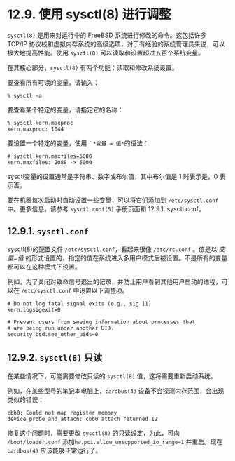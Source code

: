 # 12.9. 使用 sysctl(8) 进行调整

`sysctl(8)` 是用来对运行中的 FreeBSD 系统进行修改的命令。这包括许多 TCP/IP 协议栈和虚拟内存系统的高级选项，对于有经验的系统管理员来说，可以极大地提高性能。使用 `sysctl(8)` 可以读取和设置超过五百个系统变量。

在其核心部分，`sysctl(8)` 有两个功能：读取和修改系统设置。

要查看所有可读的变量，请输入：

```
% sysctl -a
```

要查看某个特定的变量，请指定它的名称：

```
% sysctl kern.maxproc
kern.maxproc: 1044
```

要设置一个特定的变量，使用：`*变量 = 值*`的语法：

```
# sysctl kern.maxfiles=5000
kern.maxfiles: 2088 -> 5000
```

sysctl变量的设置通常是字符串、数字或布尔值，其中布尔值是 1 时表示是，0 表示否。

要在机器每次启动时自动设置一些变量，可以将它们添加到  `/etc/sysctl.conf` 中。更多信息，请参考 `sysctl.conf(5)` 手册页面和 12.9.1. sysctl.conf。

## 12.9.1. `sysctl.conf`

sysctl(8)的配置文件 `/etc/sysctl.conf`，看起来很像 `/etc/rc.conf` 。值是以 *变量=值* 的形式设置的，指定的值在系统进入多用户模式后被设置。不是所有的变量都可以在这种模式下设置。

例如，为了关闭对致命信号退出的记录，并防止用户看到其他用户启动的进程，可以在 `/etc/sysctl.conf` 中设置以下调整项。

```
# Do not log fatal signal exits (e.g., sig 11)
kern.logsigexit=0

# Prevent users from seeing information about processes that
# are being run under another UID.
security.bsd.see_other_uids=0
```

## 12.9.2. `sysctl(8)` 只读

在某些情况下，可能需要修改只读的 `sysctl(8)` 值，这将需要重新启动系统。

例如，在某些型号的笔记本电脑上，`cardbus(4)` 设备不会探测内存范围，会出现类似的错误：

```
cbb0: Could not map register memory
device_probe_and_attach: cbb0 attach returned 12
```

修复这个问题时，需要更改 `sysctl(8)` 的只读设定，为此，可向 `/boot/loader.conf` 添加`hw.pci.allow_unsupported_io_range=1` 并重启。现在 `cardbus(4)` 应该能够正常运行了。
